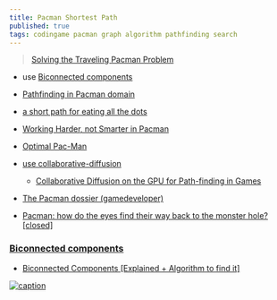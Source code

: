 ```yaml
---
title: Pacman Shortest Path
published: true
tags: codingame pacman graph algorithm pathfinding search
---
```

> [Solving the Traveling Pacman Problem](https://blog.polybdenum.com/2017/07/26/solving-the-traveling-pacman-problem.html)

- use  [Biconnected components](#biconnected-components)

- [Pathfinding in Pacman domain](https://pnut2357.github.io/search-algorithms/)
- [a short path for eating all the dots](https://stackoverflow.com/questions/12877560/pacman-a-short-path-for-eating-all-the-dots)
- [Working Harder, not Smarter in Pacman](https://saumikn.com/blog/working-harder-not-smarter-in-pacman/)
- [Optimal Pac-Man](https://chalkdustmagazine.com/features/optimal-pac-man/)

- [use collaborative-diffusion](https://wiki.computationalthinkingfoundation.org/wiki/Collaborative_Diffusion)
    - [Collaborative Diffusion on the GPU for Path-finding in Games](file:///home/yves/Downloads/mcmillan.pdf)

- [The Pacman dossier (gamedeveloper)](https://www.gamedeveloper.com/design/the-pac-man-dossier)
- [Pacman: how do the eyes find their way back to the monster hole? [closed]](https://stackoverflow.com/questions/3148435/pacman-how-do-the-eyes-find-their-way-back-to-the-monster-hole)

### [Biconnected components](https://en.wikipedia.org/wiki/Biconnected_component)

- [Biconnected Components [Explained + Algorithm to find it]](https://iq.opengenus.org/biconnected-components/)

[![caption](https://blog.polybdenum.com/img/1*FKnFcRSIYWA-J3vd3UkwNA.png)](https://blog.polybdenum.com/2017/07/26/solving-the-traveling-pacman-problem.html#biconnected-components)
